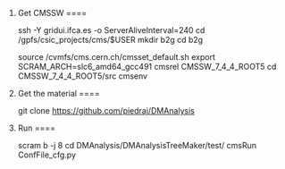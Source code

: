 1. Get CMSSW
====

    ssh -Y gridui.ifca.es -o ServerAliveInterval=240
    cd /gpfs/csic_projects/cms/$USER
    mkdir b2g
    cd b2g

    source /cvmfs/cms.cern.ch/cmsset_default.sh
    export SCRAM_ARCH=slc6_amd64_gcc491
    cmsrel CMSSW_7_4_4_ROOT5
    cd CMSSW_7_4_4_ROOT5/src
    cmsenv


2. Get the material
====

    git clone https://github.com/piedraj/DMAnalysis


3. Run
====

    scram b -j 8
    cd DMAnalysis/DMAnalysisTreeMaker/test/
    cmsRun ConfFile_cfg.py

